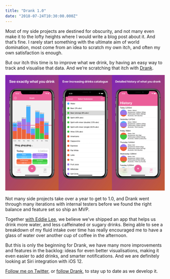 ```yaml
---
title: "Drank 1.0"
date: "2018-07-24T10:30:00.000Z"
---
```


Most of my side projects are destined for obscurity, and not many even make it to the lofty heights where I would write a blog post about it. And that’s fine. I rarely start something with the ultimate aim of world domination, most come from an idea to scratch my own itch, and often my own satisfaction is enough.

But our itch this time is to improve what we drink, by having an easy way to track and visualise that data. And we’re scratching that itch with [Drank](https://thedrankapp.com). 

![](drank.png)

Not many side projects take over a year to get to 1.0, and Drank went through many iterations with internal testers before we found the right balance and feature set so ship an MVP. 

Together [with Eddie Lee](https://eddielee.me/introducing-drank), we believe we’ve shipped an app that helps us drink more water, and less caffeinated or sugary drinks. Being able to see a breakdown of my fluid intake over time has really encouraged me to have a glass of water over another cup of coffee in the afternoon.

But this is only the beginning for Drank, we have many more improvements and features in the backlog: ideas for even better visualisations, making it even easier to add drinks, and smarter notifications. And we are definitely looking at Siri integration with iOS 12.

[Follow me on Twitter](https://twitter.com/weiran), or [follow Drank](https://twitter.com/thedrankapp), to stay up to date as we develop it.